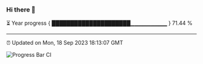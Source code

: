 ### Hi there 👋

⏳ Year progress { █████████████████████▁▁▁▁▁▁▁▁▁ } 71.44 %

---

⏰ Updated on Mon, 18 Sep 2023 18:13:07 GMT

![Progress Bar CI](https://github.com/liununu/liununu/workflows/Progress%20Bar%20CI/badge.svg)
